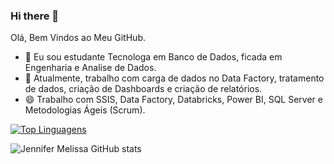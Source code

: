 ### Hi there 👋
Olá, Bem Vindos ao Meu GitHub.

- 🔭 Eu sou estudante Tecnologa em Banco de Dados, ficada em Engenharia e Analise de Dados.
- 🌱 Atualmente, trabalho com carga de dados no Data Factory, tratamento de dados, criação de Dashboards e criação de relatórios.
- 😄 Trabalho com SSIS, Data Factory, Databricks, Power BI, SQL Server e Metodologias Ágeis (Scrum).


[![Top Linguagens](https://github-readme-stats.vercel.app/api/top-langs/?username=JenniferMelissa&layout=compact)](https://github.com/JenniferMelissa/github-readme-stats)

![Jennifer Melissa GitHub stats](https://github-readme-stats.vercel.app/api?username=JenniferMelissa&show_icons=true&theme=radical)

<!--
**JenniferMelissa/JenniferMelissa** is a ✨ _special_ ✨ repository because its `README.md` (this file) appears on your GitHub profile.

Here are some ideas to get you started:

- 🔭 I’m currently working on ...
- 🌱 I’m currently learning ...
- 👯 I’m looking to collaborate on ...
- 🤔 I’m looking for help with ...
- 💬 Ask me about ...
- 📫 How to reach me: ...
- 😄 Pronouns: ...
- ⚡ Fun fact: ...
-->
